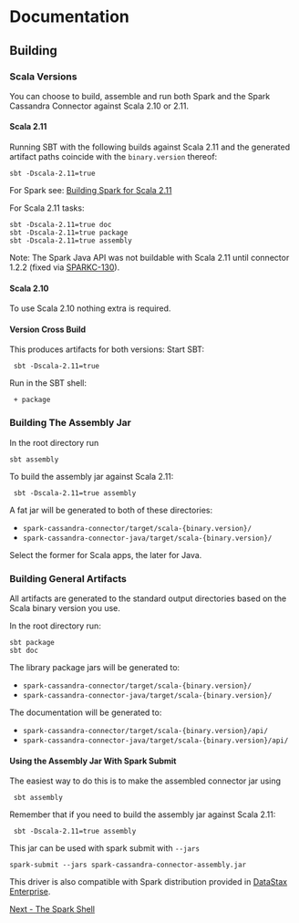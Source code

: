 # Documentation

## Building

### Scala Versions
You can choose to build, assemble and run both Spark and the Spark Cassandra Connector against Scala 2.10 or 2.11.

#### Scala 2.11
Running SBT with the following builds against Scala 2.11 and the generated artifact paths coincide with
the `binary.version` thereof:

    sbt -Dscala-2.11=true

For Spark see: [Building Spark for Scala 2.11](https://spark.apache.org/docs/latest/building-spark.html)

For Scala 2.11 tasks:

    sbt -Dscala-2.11=true doc
    sbt -Dscala-2.11=true package
    sbt -Dscala-2.11=true assembly

Note: The Spark Java API was not buildable with Scala 2.11 until connector 1.2.2 (fixed via [SPARKC-130](https://datastax-oss.atlassian.net/browse/SPARKC-130)).

#### Scala 2.10
To use Scala 2.10 nothing extra is required.

#### Version Cross Build
This produces artifacts for both versions:
Start SBT:

     sbt -Dscala-2.11=true

Run in the SBT shell:

     + package


### Building The Assembly Jar
In the root directory run

    sbt assembly

To build the assembly jar against Scala 2.11:

     sbt -Dscala-2.11=true assembly

A fat jar will be generated to both of these directories:
   - `spark-cassandra-connector/target/scala-{binary.version}/`
   - `spark-cassandra-connector-java/target/scala-{binary.version}/`

Select the former for Scala apps, the later for Java.

### Building General Artifacts
All artifacts are generated to the standard output directories based on the Scala binary version you use.

In the root directory run:

    sbt package
    sbt doc

The library package jars will be generated to:
  - `spark-cassandra-connector/target/scala-{binary.version}/`
  - `spark-cassandra-connector-java/target/scala-{binary.version}/`

The documentation will be generated to:
  - `spark-cassandra-connector/target/scala-{binary.version}/api/`
  - `spark-cassandra-connector-java/target/scala-{binary.version}/api/`

#### Using the Assembly Jar With Spark Submit
The easiest way to do this is to make the assembled connector jar using

     sbt assembly

Remember that if you need to build the assembly jar against Scala 2.11:

     sbt -Dscala-2.11=true assembly
     
This jar can be used with spark submit with `--jars`

    spark-submit --jars spark-cassandra-connector-assembly.jar


This driver is also compatible with Spark distribution provided in
[DataStax Enterprise](https://www.datastax.com/products/datastax-enterprise).

[Next - The Spark Shell](13_spark_shell.md)    

